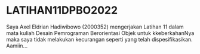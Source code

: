 # LATIHAN11DPBO2022
Saya Axel Eldrian Hadiwibowo (2000352) mengerjakan Latihan 11 dalam mata kuliah Desain Pemrograman Berorientasi Objek untuk kkeberkahanNya maka saya tidak melakukan kecurangan seperti yang telah dispesifikasikan. Aamiin...
